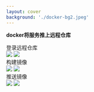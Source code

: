 ```yaml
---
layout: cover
background: './docker-bg2.jpeg'
---
```


**docker将服务推上远程仓库**

<div class='flex h-400 gap-20'>
  <div>
    <timeline size='large'>
      <timeline-item   type="success" title='登录远程仓库' content='' ></timeline-item>
      <timeline-item type="info"  title='构建镜像' content='' ></timeline-item>
      <timeline-item type="error"  title='push镜像' content='' ></timeline-item>
    </timeline>
  </div>


    
  <div>
    <div v-click-hide>
      <div v-click class='position-absolute text-sm top-25'>
        <space class="font-bold  text-yellow mb-2">登录远程仓库</space>
        <div class="mt-2">
          <Image class="w-100 rounded" src="./docker命令实战/docker-login02.png" />
          <Image class="w-100 rounded" src="./docker命令实战/docker-login01.png" />
        </div>
    </div>
    </div>
    <div v-click-hide>
      <div v-click  class='position-absolute text-sm top-25'>
        <space class="font-bold  text-yellow mb-2">构建镜像</space>
        <div class="mt-2">
          <Image class="w-100 rounded" src="./docker命令实战/docker-login03.png" />
          <Image class="w-100 rounded" src="./docker命令实战/docker-login04.png" />
        </div>
      </div>
    </div>
    <div v-click-hide>
      <div v-click  class='position-absolute text-sm top-25'>
        <space class="font-bold  text-yellow mb-2">推送镜像</space>
        <div class="mt-2">
          <Image class="w-100 rounded" src="./docker命令实战/docker-login05.png" />
          <Image class="w-100 rounded" src="./docker命令实战/docker-login06.png" />
        </div>
      </div>
    </div>
  </div>


</div>
